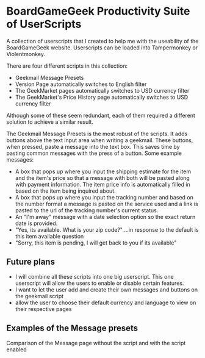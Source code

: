 # BoardGameGeek Productivity Suite of UserScripts
A collection of userscripts that I created to help me with the useability of the BoardGameGeek website.  Userscripts can be loaded into Tampermonkey or Violentmonkey.  

There are four different scripts in this collection:
- Geekmail Message Presets
- Version Page automatically switches to English filter
- The GeekMarket pages automatically switches to USD currency filter
- The GeekMarket's Price History page automatically switches to USD currency filter

Although some of these seem redundant, each of them required a different solution to achieve a similar result.  

The Geekmail Message Presets is the most robust of the scripts.  It adds buttons above the text input area when writing a geekmail.  These buttons, when pressed, paste a message into the text box.  This saves time by pasting common messages with the press of a button.  Some example messages:
- A box that pops up where you input the shipping estimate for the item and the item's price so that a message with both will be pasted along with payment information.  The item price info is automatically filled in based on the item being inquired about.
- A box that pops up where you input the tracking number and based on the number format a message is pasted on the service used and a link is pasted to the url of the tracking number's current status.
- An "I'm away" message with a date selection option so the exact return date is provided.
- "Yes, its available.  What is your zip code?" ...in response to the default is this item available question
- "Sorry, this item is pending, I will get back to you if its available"

## Future plans
- I will combine all these scripts into one big userscript.  This one userscript will allow the users to enable or disable certain features.
- I want to let the user add and create their own messages and buttons on the geekmail script
- allow the user to choose their default currency and language to view on their respective pages

## Examples of the Message presets
Comparison of the Message page without the script and with the script enabled

